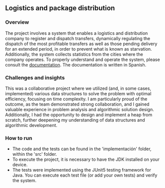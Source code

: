 ## Logistics and package distribution

### Overview
The project involves a system that enables a logistics and distribution company to register and dispatch transfers, dynamically regulating the dispatch of the most profitable transfers as well as those pending delivery for an extended period, in order to prevent what is known as starvation. Additionally, the system collects statistics from the cities where the company operates. To properly understand and operate the system, please consult the [documentation](enunciado.pdf). The documentation is written in Spanish.

### Challenges and insights
This was a collaborative project where we utilized (and, in some cases, implemented) various data structures to solve the problem with optimal efficiency, focusing on time complexity. I am particularly proud of the outcome, as the team demonstrated strong collaboration, and I gained valuable experience in problem analysis and algorithmic solution design. Additionally, I had the opportunity to design and implement a heap from scratch, further deepening my understanding of data structures and algorithmic development.

### How to run
- The code and the tests can be found in the 'implementación' folder, within the 'src' folder.
- To execute the project, it is necessary to have the JDK installed on your device.
- The tests were implemented using the JUnit5 testing framework for Java. You can execute each test file (or add your own tests) and verify the system. 
